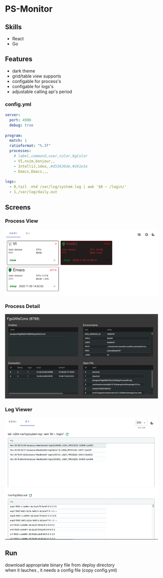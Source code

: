 # PS-Monitor

## Skills
 - React
 - Go

## Features
 - dark theme
 - grid/table view supports
 - configable for process's
 - configable for logs's 
 - adjustable calling api's period

### config.yml

```yaml
server:
  port: 4900
  debug: true

program:
  match: 1
  ratioformat: "%.3f"
  processes:
    # label,command,user,color,bgColor
    - VI,nvim,bonjour,,
    - IntelliJ,idea,,#d53636de,#261e1e
    - Emacs,Emacs,,,

logs:
  - 0,tail -n%d /var/log/system.log | awk '$0 ~ /login/'
  - 1,/var/log/daily.out
```

## Screens

### Process View 

![](img/list.png)

### Process Detail

![](img/detail.png)

### Log Viewer

![](img/log.png)


## Run

download appropriate binary file from deploy directory  
when it lauches , it needs a config file (copy config.yml)  
